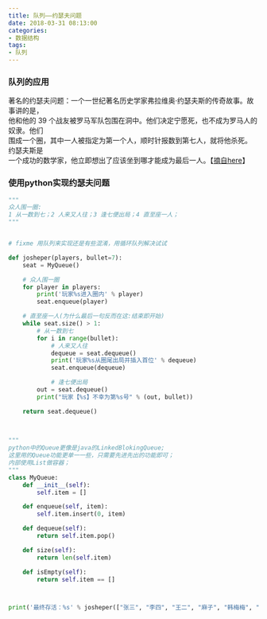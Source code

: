 ```yaml
---
title: 队列——约瑟夫问题
date: 2018-03-31 08:13:00
categories:
- 数据结构
tags:
- 队列
---
```



### 队列的应用  
著名的约瑟夫问题：一个一世纪著名历史学家弗拉维奥·约瑟夫斯的传奇故事。故事讲的是，  
他和他的 39 个战友被罗马军队包围在洞中。他们决定宁愿死，也不成为罗马人的奴隶。他们  
围成一个圈，其中一人被指定为第一个人，顺时针报数到第七人，就将他杀死。  约瑟夫斯是  
一个成功的数学家，他立即想出了应该坐到哪才能成为最后一人。【[摘自here](https://github.com/facert/python-data-structure-cn/tree/master/3.%E5%9F%BA%E6%9C%AC%E6%95%B0%E6%8D%AE%E7%BB%93%E6%9E%84/3.13.%E6%A8%A1%E6%8B%9F%EF%BC%9A%E7%83%AB%E6%89%8B%E5%B1%B1%E8%8A%8B)】   

### 使用python实现约瑟夫问题
  
```python
"""
众人围一圈:
1 从一数到七；2 人来又人往；3 逢七便出局；4 直至座一人；
"""


# fixme 用队列来实现还是有些混淆，用循环队列解决试试

def josheper(players, bullet=7):
    seat = MyQueue()

    # 众人围一圈
    for player in players:
        print('玩家%s进入圈内' % player)
        seat.enqueue(player)

    # 直至座一人(为什么最后一句反而在这:结束即开始)
    while seat.size() > 1:
        # 从一数到七
        for i in range(bullet):
            # 人来又人往
            dequeue = seat.dequeue()
            print('玩家%s从圈尾出局并插入首位' % dequeue)
            seat.enqueue(dequeue)

            # 逢七便出局
        out = seat.dequeue()
        print("玩家【%s】不幸为第%s号" % (out, bullet))

    return seat.dequeue()
    
    

"""
python中的Queue更像是java的LinkedBlokingQueue;
这里用的Queue功能更单一一些，只需要先进先出的功能即可；
内部使用List做容器；
"""
class MyQueue:
    def __init__(self):
        self.item = []

    def enqueue(self, item):
        self.item.insert(0, item)

    def dequeue(self):
        return self.item.pop()

    def size(self):
        return len(self.item)

    def isEmpty(self):
        return self.item == []



print('最终存活：%s' % josheper(["张三", "李四", "王二", "麻子", "韩梅梅", "李芳芳"]))
```